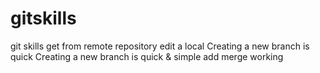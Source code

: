 # gitskills
git skills
get from remote repository 
edit a local
Creating a new branch is quick
Creating a new branch is quick & simple
add merge
working
